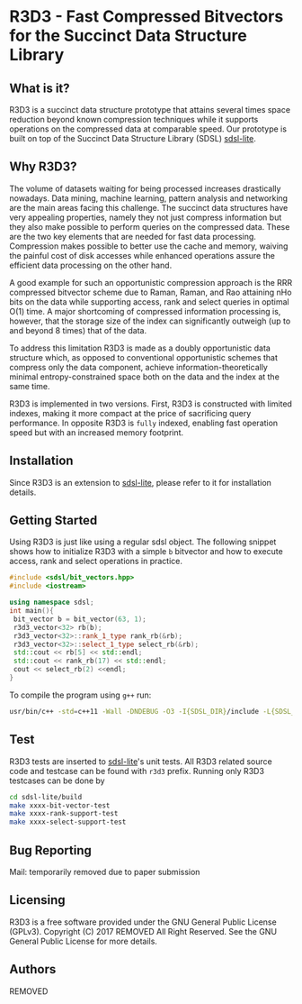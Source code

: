 R3D3 - Fast Compressed Bitvectors for the Succinct Data Structure Library
=========

What is it?
-----------

R3D3 is a succinct data structure prototype that attains several times
space reduction beyond known compression techniques while it supports
operations on the compressed data at comparable speed. Our prototype is
built on top of the Succinct Data Structure Library (SDSL) [sdsl-lite][SDSLLIT].

Why R3D3?
--------
The volume of datasets waiting for being processed increases drastically nowadays.
Data mining, machine learning, pattern analysis and networking are the main
areas facing this challenge. The succinct data structures have very appealing 
properties, namely they not just compress information but they also make possible
to perform queries on the compressed data. These are the two key elements that
are needed for fast data processing. Compression makes possible to better use the
cache and memory, waiving the painful cost of disk accesses while enhanced operations
assure the efficient data processing on the other hand. 

A good example for such an opportunistic compression approach is the RRR compressed 
bitvector scheme due to Raman, Raman, and Rao attaining nHo bits on the data while
supporting access, rank and select queries in optimal O(1) time. A major shortcoming 
of compressed information processing is, however, that the storage size of the index 
can significantly outweigh (up to and beyond 8 times) that of the data.

To address this limitation R3D3 is made as a doubly opportunistic data structure
which, as opposed to conventional opportunistic schemes that compress only the data 
component, achieve information-theoretically minimal entropy-constrained space both 
on the data and the index at the same time. 

R3D3 is implemented in two versions. First, R3D3 is constructed with limited 
indexes, making it more compact at the price of sacrificing query performance. In 
opposite R3D3 is `fully` indexed, enabling fast operation speed but with
an increased memory footprint.

Installation
------------

Since R3D3 is an extension to [sdsl-lite][SDSLLIT], please refer to it for installation
details.

Getting Started
------------

Using R3D3 is just like using a regular sdsl object. The following snippet
shows how to initialize R3D3 with a simple `b` bitvector and how to execute
access, rank and select operations in practice.

```cpp
#include <sdsl/bit_vectors.hpp>
#include <iostream>

using namespace sdsl;
int main(){
 bit_vector b = bit_vector(63, 1);
 r3d3_vector<32> rb(b);
 r3d3_vector<32>::rank_1_type rank_rb(&rb);
 r3d3_vector<32>::select_1_type select_rb(&rb);  
 std::cout << rb[5] << std::endl;
 std::cout << rank_rb(17) << std::endl;
 cout << select_rb(2) <<endl;
}
```
To compile the program using `g++` run:
```sh
usr/bin/c++ -std=c++11 -Wall -DNDEBUG -O3 -I{SDSL_DIR}/include -L{SDSL_DIR}/lib -o program program.cpp -lsdsl -ldivsufsort -ldivsufsort64
```

Test
----

R3D3 tests are inserted to [sdsl-lite][SDSLLIT]'s unit tests. All R3D3 related 
source code and testcase can be found with `r3d3` prefix. Running only R3D3 testcases
can be done by 

```sh
cd sdsl-lite/build
make xxxx-bit-vector-test
make xxxx-rank-support-test
make xxxx-select-support-test
```

Bug Reporting
------------

Mail:
temporarily removed due to paper submission

Licensing
---------

R3D3 is a free software provided under the GNU General Public License (GPLv3). 
Copyright (C) 2017 REMOVED All Right Reserved.
See the GNU General Public License for more details.

Authors
-------
REMOVED

[SDSLLIT]: https://github.com/simongog/sdsl-lite/wiki/Literature "Succinct Data Structure Literature"
